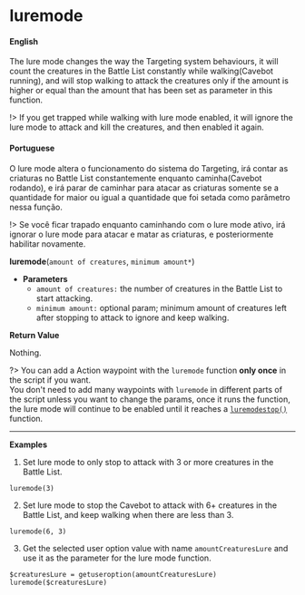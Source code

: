 
# luremode

<!-- tabs:start -->

#### **English**

The lure mode changes the way the Targeting system behaviours, it will count the creatures in the Battle List constantly while walking(Cavebot running), and will stop walking to attack the creatures only if the amount is higher or equal than the amount that has been set as parameter in this function.

!> If you get trapped while walking with lure mode enabled, it will ignore the lure mode to attack and kill the creatures, and then enabled it again.

#### **Portuguese**

O lure mode altera o funcionamento do sistema do Targeting, irá contar as criaturas no Battle List constantemente enquanto caminha(Cavebot rodando), e irá parar de caminhar para atacar as criaturas somente se a quantidade for maior ou igual a quantidade que foi setada como parâmetro nessa função.

!> Se você ficar trapado enquanto caminhando com o lure mode ativo, irá ignorar o lure mode para atacar e matar as criaturas, e posteriormente habilitar novamente.



<!-- tabs:end -->

**luremode**(`amount of creatures`, `minimum amount*`)


- **Parameters**
  - `amount of creatures:` the number of creatures in the Battle List to start attacking.
  - `minimum amount:` optional param; minimum amount of creatures left after stopping to attack to ignore and keep walking.


**Return Value**

Nothing.


?> You can add a Action waypoint with the `luremode` function **only once** in the script if you want.<br>
You don't need to add many waypoints with `luremode` in different parts of the script unless you want to change the params, once it runs the function, the lure mode will continue to be enabled until it reaches a [`luremodestop()`](cavebot/functions/luremodestop.md) function.

---

**Examples**

1. Set lure mode to only stop to attack with 3 or more creatures in the Battle List.

```action
luremode(3)
```

2. Set lure mode to stop the Cavebot to attack with 6+ creatures in the Battle List, and keep walking when there are less than 3.

```action
luremode(6, 3)
```

3. Get the selected user option value with name `amountCreaturesLure` and use it as the parameter for the lure mode function.

```action
$creaturesLure = getuseroption(amountCreaturesLure)
luremode($creaturesLure)
```

